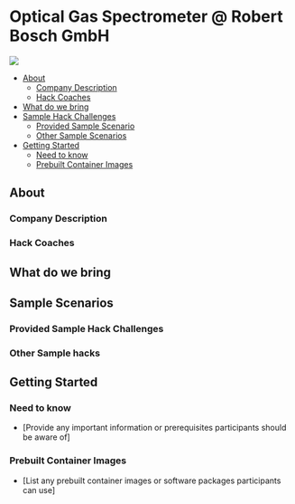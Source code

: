 # Optical Gas Spectrometer @ Robert Bosch GmbH

![](pictures/SICK_SensorIntelligence.png)

- [About](#about)
    - [Company Description](#company_desc)
    - [Hack Coaches](#hack-coaches)
- [What do we bring](#what-we-provide)
- [Sample Hack Challenges](#sample-scenarios)
    - [Provided Sample Scenario](#provided-sample-hacks)
    - [Other Sample Scenarios](#other-sample-hacks)
- [Getting Started](#getting-started)
    - [Need to know](#need-to-know)
    - [Prebuilt Container Images](#prebuilt-container-images)


## About<a name="about"></a>

### Company Description<a name="company_desc"></a>


### Hack Coaches<a name="hack-coaches"></a>


## What do we bring<a name="what-we-provide"></a>

## Sample Scenarios<a name="sample-scenarios"></a>

### Provided Sample Hack Challenges<a name="provided-sample-hack"></a>


### Other Sample hacks<a name="other-sample-hacks"></a>


## Getting Started<a name="getting-started"></a>

### Need to know<a name="need-to-know"></a>

- [Provide any important information or prerequisites participants should be aware of]

### Prebuilt Container Images<a name="prebuilt-container-images"></a>

- [List any prebuilt container images or software packages participants can use]

